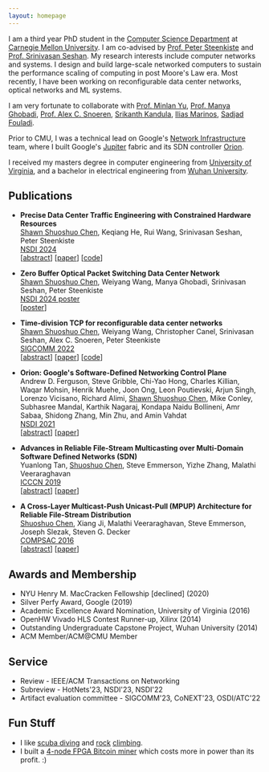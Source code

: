 ```yaml
---
layout: homepage
---
```


I am a third year PhD student in the [Computer Science Department](https://www.csd.cs.cmu.edu/) at [Carnegie Mellon University](https://www.cmu.edu/). I am co-advised by [Prof. Peter Steenkiste](https://www.cs.cmu.edu/~prs/) and [Prof. Srinivasan Seshan](http://www.cs.cmu.edu/~srini/). My research interests include computer networks and systems. I design and build large-scale networked computers to sustain the performance scaling of computing in post Moore's Law era. Most recently, I have been working on reconfigurable data center networks, optical networks and ML systems.

I am very fortunate to collaborate with [Prof. Minlan Yu](https://minlanyu.seas.harvard.edu/), [Prof. Manya Ghobadi](https://people.csail.mit.edu/ghobadi/), [Prof. Alex C. Snoeren](https://cseweb.ucsd.edu/~snoeren/), [Srikanth Kandula](https://www.microsoft.com/en-us/research/people/srikanth/), [Ilias Marinos](https://www.microsoft.com/en-us/research/people/ilmarino/), [Sadjad Fouladi](https://sadjad.org/).

Prior to CMU, I was a technical lead on Google's [Network Infrastructure](https://research.google/teams/network-systems/) team, where I built Google's [Jupiter](https://research.google/pubs/pub51587/) fabric and its SDN controller [Orion](https://research.google/pubs/pub50245/).

I received my masters degree in computer engineering from [University of Virginia](https://www.virginia.edu/), and a bachelor in electrical engineering from [Wuhan University](https://en.whu.edu.cn/).

## Publications

- **Precise Data Center Traffic Engineering with Constrained Hardware Resources**
  <br>
  <u>Shawn Shuoshuo Chen</u>, Keqiang He, Rui Wang, Srinivasan Seshan, Peter Steenkiste
  <br>
  [NSDI 2024](https://www.usenix.org/conference/nsdi24)
  <br>
  [[abstract](https://www.usenix.org/conference/nsdi24/presentation/chen-shawn)] [[paper](./assets/papers/preciseTE-nsdi24.pdf)] [[code](https://shuoshuc.github.io/FabricEval/)]

- **Zero Buffer Optical Packet Switching Data Center Network**
  <br>
  <u>Shawn Shuoshuo Chen</u>, Weiyang Wang, Manya Ghobadi, Srinivasan Seshan, Peter Steenkiste
  <br>
  [NSDI 2024 poster](https://www.usenix.org/conference/nsdi24)
  <br>
  [[poster](./assets/papers/NSDI24-poster.pdf)]

- **Time-division TCP for reconfigurable data center networks**
  <br>
  <u>Shawn Shuoshuo Chen</u>, Weiyang Wang, Christopher Canel, Srinivasan Seshan, Alex C. Snoeren, Peter Steenkiste
  <br>
  [SIGCOMM 2022](https://conferences.sigcomm.org/sigcomm/2022/)
  <br>
  [[abstract](https://dl.acm.org/doi/10.1145/3544216.3544254)] [[paper](./assets/papers/tdtcp-sigcomm22.pdf)] [[code](https://github.com/shuoshuc/TDTCP)]

- **Orion: Google's Software-Defined Networking Control Plane**
  <br>
  Andrew D. Ferguson, Steve Gribble, Chi-Yao Hong, Charles Killian, Waqar Mohsin, Henrik Muehe, Joon Ong, Leon Poutievski, Arjun Singh, Lorenzo Vicisano, Richard Alimi, <u>Shawn Shuoshuo Chen</u>, Mike Conley, Subhasree Mandal, Karthik Nagaraj, Kondapa Naidu Bollineni, Amr Sabaa, Shidong Zhang, Min Zhu, and Amin Vahdat
  <br>
  [NSDI 2021](https://www.usenix.org/conference/nsdi21)
  <br>
  [[abstract](https://www.usenix.org/conference/nsdi21/presentation/ferguson)] [[paper](./assets/papers/orion-nsdi21.pdf)]

- **Advances in Reliable File-Stream Multicasting over Multi-Domain Software Defined Networks (SDN)**
  <br>
  Yuanlong Tan, <u>Shuoshuo Chen</u>, Steve Emmerson, Yizhe Zhang, Malathi Veeraraghavan
  <br>
  [ICCCN 2019](http://www.icccn.org/icccn19/index.html)
  <br>
  [[abstract](https://ieeexplore.ieee.org/document/8847110)] [[paper](./assets/papers/tan-icccn19.pdf)]

- **A Cross-Layer Multicast-Push Unicast-Pull (MPUP) Architecture for Reliable File-Stream Distribution**
  <br>
  <u>Shuoshuo Chen</u>, Xiang Ji, Malathi Veeraraghavan, Steve Emmerson, Joseph Slezak, Steven G. Decker
  <br>
  [COMPSAC 2016](https://dblp.org/db/conf/compsac/compsac2016.html)
  <br>
  [[abstract](https://ieeexplore.ieee.org/document/7552068)] [[paper](./assets/papers/fmtp-compsac2016.pdf)]

## Awards and Membership

- NYU Henry M. MacCracken Fellowship \[declined\] (2020)
- Silver Perfy Award, Google (2019)
- Academic Excellence Award Nomination, University of Virginia (2016)
- OpenHW Vivado HLS Contest Runner-up, Xilinx (2014)
- Outstanding Undergraduate Capstone Project, Wuhan University (2014)
- ACM Member/ACM@CMU Member

## Service

- Review - IEEE/ACM Transactions on Networking
- Subreview - HotNets'23, NSDI'23, NSDI'22
- Artifact evaluation committee - SIGCOMM'23, CoNEXT'23, OSDI/ATC'22

## Fun Stuff

- I like [scuba diving](./assets/fun/diving.jpg) and [rock](./assets/fun/rock.jpg) [climbing](./assets/fun/climbing.jpg).
- I built a [4-node FPGA Bitcoin miner](./assets/fun/mining.jpg) which costs more in power than its profit. :)
